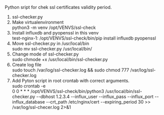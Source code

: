 Python sript for chek ssl certificates validity period.

1. ssl-checker.py <br/>
2. Make virtualenvironment <br/>
    python3 -m venv /opt/VENVS/ssl-check <br/> 
3. Install influxdb and pyopenssl in this venv <br/>
    test-nginx-1: /opt/VENVS/ssl-check/bin/pip install influxdb pyopenssl <br/>
4. Move ssl-checker.py in /usr/local/bin <br/>
    sudo mv ssl-checker.py /usr/local/bin/ <br/>
5. Change mode of ssl-checker.py <br/>
    sudo chmode +x /usr/local/bin/ssl-checker.py <br/>
6. Create log file <br/>
    sudo touch /var/log/ssl-checker.log && sudo chmod 777 /var/log/ssl-checker.log <br/>
7. Add Pyton script in root crontab with correct arguments. <br/>
    sudo crontab -e <br/>
    0 0 * * * /opt/VENVS/ssl-check/bin/python3 /usr/local/bin/ssl-checker.py --dbhost 1.2.3.4 --influx_user <user> --influx_pass <password> --influx_port <port> --influx_database <dbname> --crt_path /etc/nginx/cert --expiring_period 30 >> /var/log/ssl-checer.log 2>&1 <br/>
